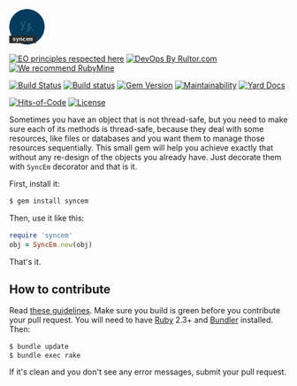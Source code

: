 <img src="/logo.svg" width="64px" height="64px"/>

[![EO principles respected here](https://www.elegantobjects.org/badge.svg)](https://www.elegantobjects.org)
[![DevOps By Rultor.com](http://www.rultor.com/b/yegor256/syncem)](http://www.rultor.com/p/yegor256/syncem)
[![We recommend RubyMine](https://www.elegantobjects.org/rubymine.svg)](https://www.jetbrains.com/ruby/)

[![Build Status](https://travis-ci.org/yegor256/syncem.svg)](https://travis-ci.org/yegor256/syncem)
[![Build status](https://ci.appveyor.com/api/projects/status/m7hisfd90tpc198s?svg=true)](https://ci.appveyor.com/project/yegor256/syncem)
[![Gem Version](https://badge.fury.io/rb/syncem.svg)](http://badge.fury.io/rb/syncem)
[![Maintainability](https://api.codeclimate.com/v1/badges/5528e182bb5e4a2ecc1f/maintainability)](https://codeclimate.com/github/yegor256/syncem/maintainability)
[![Yard Docs](http://img.shields.io/badge/yard-docs-blue.svg)](http://rubydoc.info/github/yegor256/syncem/master/frames)

[![Hits-of-Code](https://hitsofcode.com/github/yegor256/syncem)](https://hitsofcode.com/view/github/yegor256/syncem)
[![License](https://img.shields.io/badge/license-MIT-green.svg)](https://github.com/yegor256/syncem/blob/master/LICENSE.txt)

Sometimes you have an object that is not thread-safe,
but you need to make sure each of its methods is thread-safe, because they
deal with some resources, like files or databases and you want them to
manage those resources sequentially. This small gem will help you achieve
exactly that without any re-design of the objects you already have. Just
decorate them with `SyncEm` decorator and that is it.

First, install it:

```bash
$ gem install syncem
```

Then, use it like this:

```ruby
require 'syncem'
obj = SyncEm.new(obj)
```

That's it.

## How to contribute

Read [these guidelines](https://www.yegor256.com/2014/04/15/github-guidelines.html).
Make sure you build is green before you contribute
your pull request. You will need to have [Ruby](https://www.ruby-lang.org/en/) 2.3+ and
[Bundler](https://bundler.io/) installed. Then:

```
$ bundle update
$ bundle exec rake
```

If it's clean and you don't see any error messages, submit your pull request.
